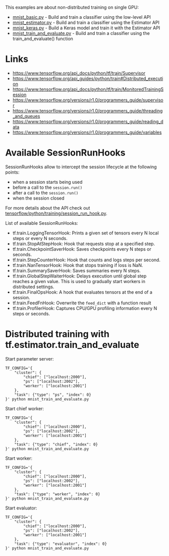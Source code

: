 
This examples are about non-distributed training on single GPU:

 * [mnist_basic.py](mnist_basic.py) - Build and train a classifier using the low-level API
 * [mnist_estimator.py](mnist_estimator.py) - Build and train a classifier using the Estimator API
 * [mnist_keras.py](mnist_keras.py) - Build a Keras model and train it with the Estimator API
 * [mnist_train_and_evaluate.py](mnist_train_and_evaluate.py) - Build and train a classifier using the train_and_evaluate() function

# Links

 * https://www.tensorflow.org/api_docs/python/tf/train/Supervisor
 * https://www.tensorflow.org/api_guides/python/train#Distributed_execution
 * https://www.tensorflow.org/api_docs/python/tf/train/MonitoredTrainingSession
 * https://www.tensorflow.org/versions/r1.0/programmers_guide/supervisor
 * https://www.tensorflow.org/versions/r1.0/programmers_guide/threading_and_queues
 * https://www.tensorflow.org/versions/r1.0/programmers_guide/reading_data
 * https://www.tensorflow.org/versions/r1.0/programmers_guide/variables

# Available SessionRunHooks

SessionRunHooks allow to intercept the session lifecycle at the following points:

 * when a session starts being used
 * before a call to the `session.run()`
 * after a call to the `session.run()`
 * when the session closed

For more details about the API check out [tensorflow/python/training/session_run_hook.py](https://github.com/tensorflow/tensorflow/blob/master/tensorflow/python/training/session_run_hook.py).

List of available SessionRunHooks:

 * tf.train.LoggingTensorHook: Prints a given set of tensors every N local steps or every N seconds.
 * tf.train.StopAtStepHook: Hook that requests stop at a specified step.
 * tf.train.CheckpointSaverHook: Saves checkpoints every N steps or seconds.
 * tf.train.StepCounterHook: Hook that counts and logs steps per second.
 * tf.train.NanTensorHook: Hook that stops training if loss is NaN.
 * tf.train.SummarySaverHook: Saves summaries every N steps.
 * tf.train.GlobalStepWaiterHook: Delays execution until global step reaches a given value. This is used to gradually start workers in distributed settings.
 * tf.train.FinalOpsHook: A hook that evaluates tensors at the end of a session.
 * tf.train.FeedFnHook: Overwrite the `feed_dict` with a function result
 * tf.train.ProfilerHook: Captures CPU/GPU profiling information every N steps or seconds.

# Distributed training with tf.estimator.train_and_evaluate

Start parameter server:

    TF_CONFIG='{
        "cluster": {
            "chief": ["localhost:2000"],
            "ps": ["localhost:2002"],
            "worker": ["localhost:2001"]
        },
        "task": {"type": "ps", "index": 0}
    }' python mnist_train_and_evaluate.py

Start chief worker:

    TF_CONFIG='{
        "cluster": {
            "chief": ["localhost:2000"],
            "ps": ["localhost:2002"],
            "worker": ["localhost:2001"]
        },
        "task": {"type": "chief", "index": 0}
    }' python mnist_train_and_evaluate.py

Start worker:

    TF_CONFIG='{
        "cluster": {
            "chief": ["localhost:2000"],
            "ps": ["localhost:2002"],
            "worker": ["localhost:2001"]
        },
        "task": {"type": "worker", "index": 0}
    }' python mnist_train_and_evaluate.py

Start evaluator:

    TF_CONFIG='{
        "cluster": {
            "chief": ["localhost:2000"],
            "ps": ["localhost:2002"],
            "worker": ["localhost:2001"]
        },
        "task": {"type": "evaluator", "index": 0}
    }' python mnist_train_and_evaluate.py

